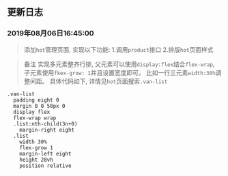## 更新日志 

### 2019年08月06日16:45:00

> 添加`hot`管理页面, 实现以下功能:
  1.调用`product`接口
  2.排版`hot`页面样式

> 备注
  实现多元素整齐行排,
  父元素可以使用`display:flex`结合`flex-wrap`,
  子元素使用`fkex-grow: 1`并且设置宽度即可。
  比如一行三元素`width:30%`调整间距。
  具体代码如下, 详情见`hot`页面搜索`.van-list`
  ```
  .van-list
    padding eight 0
    margin 0 0 50px 0
    display flex
    flex-wrap wrap
    .list:nth-child(3n+0)
      margin-right eight
    .list
      width 30%
      flex-grow 1
      margin-left eight
      height 28vh
      position relative
  ```
